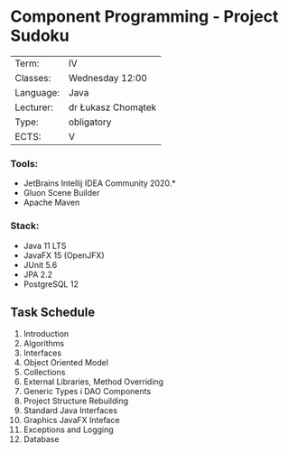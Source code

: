 # Component Programming - Project Sudoku

|             |                	   |
| ------------|-------------		     |
| Term:       | IV	      	 	       |
| Classes:    | Wednesday 12:00    |
| Language:   | Java               |
| Lecturer:   | dr Łukasz Chomątek |
| Type:       | obligatory         |
| ECTS:       | V                  |

### Tools:

* JetBrains Intellij IDEA Community 2020.*
* Gluon Scene Builder
* Apache Maven

### Stack:

* Java 11 LTS
* JavaFX 15 (OpenJFX)
* JUnit 5.6
* JPA 2.2
* PostgreSQL 12

## Task Schedule

 1. Introduction
 2. Algorithms
 3. Interfaces
 4. Object Oriented Model
 5. Collections
 6. External Libraries, Method Overriding
 7. Generic Types i DAO Components
 8. Project Structure Rebuilding
 9. Standard Java Interfaces
 10. Graphics JavaFX Inteface
 11. Exceptions and Logging
 12. Database

